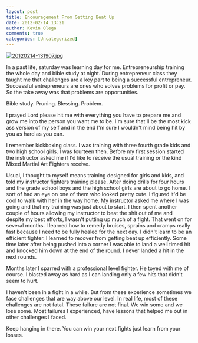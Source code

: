 ```yaml
---
layout: post
title: Encouragement From Getting Beat Up
date: 2012-02-14 13:21
author: Kevin Olega
comments: true
categories: [Uncategorized]
---
```

<a href="http://minimalchanges.com/blog/wp-content/uploads/2012/02/20120214-131907.jpg"><img src="http://minimalchanges.com/blog/wp-content/uploads/2012/02/20120214-131907.jpg" alt="20120214-131907.jpg" class="alignnone size-full" /></a>

In a past life, saturday was learning day for me. Entrepreneurship training the whole day and bible study at night. During entrepreneur class they taught me that challenges are a key part to being a successful entrepreneur. Successful entrepreneurs are ones who solves problems for profit or pay. So the take away was that problems are opportunities. 

Bible study. Pruning. Blessing. Problem. 

I prayed Lord please hit me with everything you have to prepare me and grow me into the person you want me to be. I'm sure that'll be the most kick ass version of my self and in the end I'm sure I wouldn't mind being hit by you as hard as you can. 

I remember kickboxing class. I was training with three fourth grade kids and two high school girls. I was fourteen then. Before my first session started the instructor asked me if I'd like to receive the usual training or the kind Mixed Martial Art Fighters receive. 

Usual, I thought to myself means training designed for girls and kids, and told my instructor fighters training please. After doing drills for four hours and the grade school boys and the high school girls are about to go home. I sort of had an eye on one of them who looked pretty cute. I figured it'd be cool to walk with her in the way home. My instructor asked me where I was going and that my training was just about to start.  I then spent another couple of hours allowing my instructor to beat the shit out of me and despite my best efforts, I wasn't putting up much of a fight. That went on for several months. I learned how to remedy bruises, sprains and cramps really fast because I need to be fully healed for the next day. I didn't learn to be an efficient fighter. I learned to recover from getting beat up efficiently. Some time later after being pushed into a corner I was able to land a well timed hit and knocked him down at the end of the round.  I never landed a hit in the next rounds. 

Months later I sparred with a professional level fighter. He toyed with me of course. I blasted away as hard as I can landing only a few hits that didn't seem to hurt. 

I haven't been in a fight in a while. But from these experience sometimes we face challenges that are way above our level. In real life, most of these challenges are not fatal. These failure are not final. We win some and we lose some. Most failures I experienced, have lessons that helped me out in other challenges I faced. 

Keep hanging in there. You can win your next fights just learn from your losses.
